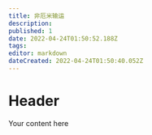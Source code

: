 ```yaml
---
title: 非厄米输运
description: 
published: 1
date: 2022-04-24T01:50:52.188Z
tags: 
editor: markdown
dateCreated: 2022-04-24T01:50:40.052Z
---
```


# Header
Your content here